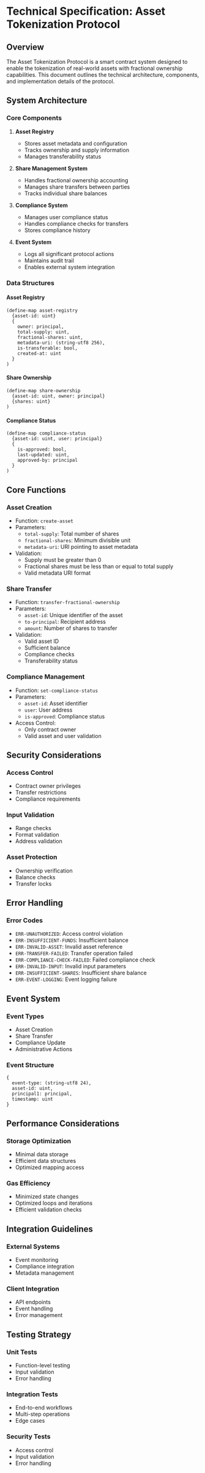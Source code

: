 # Technical Specification: Asset Tokenization Protocol

## Overview

The Asset Tokenization Protocol is a smart contract system designed to enable the tokenization of real-world assets with fractional ownership capabilities. This document outlines the technical architecture, components, and implementation details of the protocol.

## System Architecture

### Core Components

1. **Asset Registry**

   - Stores asset metadata and configuration
   - Tracks ownership and supply information
   - Manages transferability status

2. **Share Management System**

   - Handles fractional ownership accounting
   - Manages share transfers between parties
   - Tracks individual share balances

3. **Compliance System**

   - Manages user compliance status
   - Handles compliance checks for transfers
   - Stores compliance history

4. **Event System**
   - Logs all significant protocol actions
   - Maintains audit trail
   - Enables external system integration

### Data Structures

#### Asset Registry

```clarity
(define-map asset-registry
  {asset-id: uint}
  {
    owner: principal,
    total-supply: uint,
    fractional-shares: uint,
    metadata-uri: (string-utf8 256),
    is-transferable: bool,
    created-at: uint
  }
)
```

#### Share Ownership

```clarity
(define-map share-ownership
  {asset-id: uint, owner: principal}
  {shares: uint}
)
```

#### Compliance Status

```clarity
(define-map compliance-status
  {asset-id: uint, user: principal}
  {
    is-approved: bool,
    last-updated: uint,
    approved-by: principal
  }
)
```

## Core Functions

### Asset Creation

- Function: `create-asset`
- Parameters:
  - `total-supply`: Total number of shares
  - `fractional-shares`: Minimum divisible unit
  - `metadata-uri`: URI pointing to asset metadata
- Validation:
  - Supply must be greater than 0
  - Fractional shares must be less than or equal to total supply
  - Valid metadata URI format

### Share Transfer

- Function: `transfer-fractional-ownership`
- Parameters:
  - `asset-id`: Unique identifier of the asset
  - `to-principal`: Recipient address
  - `amount`: Number of shares to transfer
- Validation:
  - Valid asset ID
  - Sufficient balance
  - Compliance checks
  - Transferability status

### Compliance Management

- Function: `set-compliance-status`
- Parameters:
  - `asset-id`: Asset identifier
  - `user`: User address
  - `is-approved`: Compliance status
- Access Control:
  - Only contract owner
  - Valid asset and user validation

## Security Considerations

### Access Control

- Contract owner privileges
- Transfer restrictions
- Compliance requirements

### Input Validation

- Range checks
- Format validation
- Address validation

### Asset Protection

- Ownership verification
- Balance checks
- Transfer locks

## Error Handling

### Error Codes

- `ERR-UNAUTHORIZED`: Access control violation
- `ERR-INSUFFICIENT-FUNDS`: Insufficient balance
- `ERR-INVALID-ASSET`: Invalid asset reference
- `ERR-TRANSFER-FAILED`: Transfer operation failed
- `ERR-COMPLIANCE-CHECK-FAILED`: Failed compliance check
- `ERR-INVALID-INPUT`: Invalid input parameters
- `ERR-INSUFFICIENT-SHARES`: Insufficient share balance
- `ERR-EVENT-LOGGING`: Event logging failure

## Event System

### Event Types

- Asset Creation
- Share Transfer
- Compliance Update
- Administrative Actions

### Event Structure

```clarity
{
  event-type: (string-utf8 24),
  asset-id: uint,
  principal1: principal,
  timestamp: uint
}
```

## Performance Considerations

### Storage Optimization

- Minimal data storage
- Efficient data structures
- Optimized mapping access

### Gas Efficiency

- Minimized state changes
- Optimized loops and iterations
- Efficient validation checks

## Integration Guidelines

### External Systems

- Event monitoring
- Compliance integration
- Metadata management

### Client Integration

- API endpoints
- Event handling
- Error management

## Testing Strategy

### Unit Tests

- Function-level testing
- Input validation
- Error handling

### Integration Tests

- End-to-end workflows
- Multi-step operations
- Edge cases

### Security Tests

- Access control
- Input validation
- Error handling
